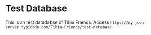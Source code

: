 # Test Database
This is an test datadabse of Tibia Friends.
Access `https://my-json-server.typicode.com/Tibia-Friends/test-database`
